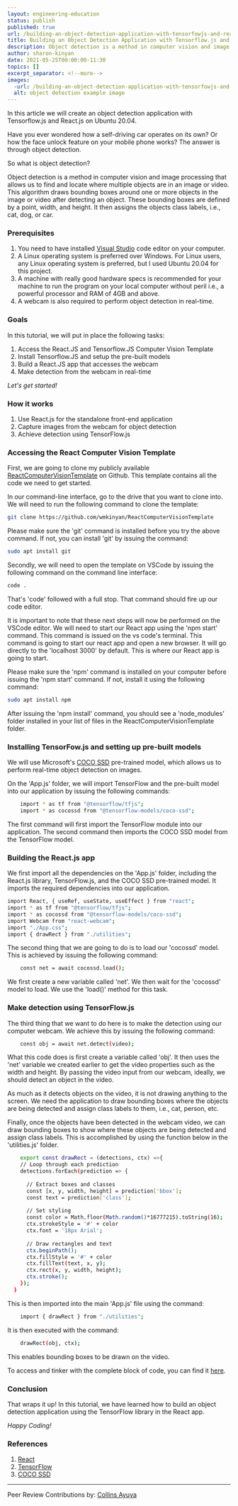 ```yaml
---
layout: engineering-education
status: publish
published: true
url: /building-an-object-detection-application-with-tensorfowjs-and-reactjs/
title: Building an Object Detection Application with Tensorflow.js and React.js on Ubuntu 20.04
description: Object detection is a method in computer vision and image processing that allows us to find and locate where multiple objects are in an image or video. This algorithm draws bounding boxes around one or more objects in the image or video after detecting an object.
author: sharon-kinyan
date: 2021-05-25T00:00:00-11:30
topics: []
excerpt_separator: <!--more-->
images:
  -url: /building-an-object-detection-application-with-tensorfowjs-and-reactjs/hero.jpg
  alt: object detection example image
---
```

In this article we will create an object detection application with Tensorflow.js and React.js on Ubuntu 20.04.
<!--more-->
Have you ever wondered how a self-driving car operates on its own? Or how the face unlock feature on your mobile phone works? The answer is through object detection.

So what is object detection?

Object detection is a method in computer vision and image processing that allows us to find and locate where multiple objects are in an image or video. This algorithm draws bounding boxes around one or more objects in the image or video after detecting an object. These bounding boxes are defined by a point, width, and height. It then assigns the objects class labels, i.e., cat, dog, or car.

### Prerequisites

1. You need to have installed [Visual Studio](https://visualstudio.microsoft.com/) code editor on your computer. 
2. A Linux operating system is preferred over Windows. For Linux users, any Linux operating system is preferred, but I used Ubuntu 20.04 for this project. 
3. A machine with really good hardware specs is recommended for your machine to run the program on your local computer without peril i.e., a powerful processor and RAM of 4GB and above. 
4. A webcam is also required to perform object detection in real-time.

### Goals

In this tutorial, we will put in place the following tasks:

1. Access the React.JS and Tensorflow.JS Computer Vision Template
2. Install Tensorflow.JS and setup the pre-built models
3. Build a React.JS app that accesses the webcam
4. Make detection from the webcam in real-time

*Let's get started!*

### How it works

1. Use React.js for the standalone front-end application
2. Capture images from the webcam for object detection
3. Achieve detection using TensorFlow.js

### Accessing the React Computer Vision Template

First, we are going to clone my publicly available [ReactComputerVisionTemplate](https://github.com/wmkinyan/ReactComputerVisionTemplate) on Github. This template contains all the code we need to get started.

In our command-line interface, go to the drive that you want to clone into. We will need to run the following command to clone the template:

```bash
git clone https://github.com/wmkinyan/ReactComputerVisionTemplate
```

Please make sure the 'git' command is installed before you try the above command. If not, you can install 'git' by issuing the command:

```bash
sudo apt install git
```

Secondly, we will need to open the template on VSCode by issuing the following command on the command line interface:

```bash
code .
```

That's 'code' followed with a full stop. That command should fire up our code editor.

It is important to note that these next steps will now be performed on the VSCode editor. We will need to start our React app using the 'npm start' command. This command is issued on the vs code's terminal. This command is going to start our react app and open a new browser. It will go directly to the 'localhost 3000' by default. This is where our React app is going to start. 

Please make sure the 'npm' command is installed on your computer before issuing the 'npm start' command. If not, install it using the following command:

```bash
sudo apt install npm
```
After issuing the 'npm install' command, you should see a 'node_modules' folder installed in your list of files in the ReactComputerVisionTemplate folder.

### Installing TensorFow.js and setting up pre-built models

We will use Microsoft's [COCO SSD](https://github.com/tensorflow/tfjs-models/tree/master/coco-ssd) pre-trained model, which allows us to perform real-time object detection on images.

On the 'App.js' folder, we will import TensorFlow and the pre-built model into our application by issuing the following commands:

```bash
    import * as tf from "@tensorflow/tfjs";
    import * as cocossd from "@tensorflow-models/coco-ssd";
```

The first command will first import the TensorFlow module into our application. The second command then imports the COCO SSD model from the TensorFlow model.

### Building the React.js app

We first import all the dependencies on the 'App.js' folder, including the React.js library, TensorFlow.js, and the COCO SSD pre-trained model. It imports the required dependencies into our application. 

```bash
import React, { useRef, useState, useEffect } from "react";
import * as tf from "@tensorflow/tfjs";
import * as cocossd from "@tensorflow-models/coco-ssd";
import Webcam from "react-webcam";
import "./App.css";
import { drawRect } from "./utilities";
```

The second thing that we are going to do is to load our 'cocossd' model. This is achieved by issuing the following command:

```bash
    const net = await cocossd.load();
```

We first create a new variable called 'net'. We then wait for the 'cocossd' model to load. We use the 'load()' method for this task.

### Make detection using TensorFlow.js

The third thing that we want to do here is to make the detection using our computer webcam. We achieve this by issuing the following command:

```bash
    const obj = await net.detect(video);
```
What this code does is first create a variable called 'obj'. It then uses the 'net' variable we created earlier to get the video properties such as the width and height. By passing the video input from our webcam, ideally, we should detect an object in the video.

As much as it detects objects on the video, it is not drawing anything to the screen. We need the application to draw bounding boxes where the objects are being detected and assign class labels to them, i.e., cat, person, etc.

Finally, once the objects have been detected in the webcam video, we can draw bounding boxes to show where these objects are being detected and assign class labels. This is accomplished by using the function below in the 'utilities.js' folder.

```bash
    export const drawRect = (detections, ctx) =>{
    // Loop through each prediction
    detections.forEach(prediction => {
  
      // Extract boxes and classes
      const [x, y, width, height] = prediction['bbox']; 
      const text = prediction['class']; 
  
      // Set styling
      const color = Math.floor(Math.random()*16777215).toString(16);
      ctx.strokeStyle = '#' + color
      ctx.font = '18px Arial';
  
      // Draw rectangles and text
      ctx.beginPath();   
      ctx.fillStyle = '#' + color
      ctx.fillText(text, x, y);
      ctx.rect(x, y, width, height); 
      ctx.stroke();
    });
  }
```
This is then imported into the main 'App.js' file using the command:

```bash
    import { drawRect } from "./utilities";
```

It is then executed with the command:

```bash
    drawRect(obj, ctx);
```
This enables bounding boxes to be drawn on the video.

To access and tinker with the complete block of code, you can find it [here](https://github.com/wmkinyan/RealTimeObjectDetectionTFJSReact/).

### Conclusion

That wraps it up! In this tutorial, we have learned how to build an object detection application using the TensorFlow library in the React app.

*Happy Coding!*

### References

1. [React](https://reactjs.org/)
2. [TensorFlow](https://www.tensorflow.org/)
3. [COCO SSD](https://github.com/tensorflow/tfjs-models/tree/master/coco-ssd)

---
Peer Review Contributions by: [Collins Ayuya](https://www.section.io/engineering-education/authors/collins-ayuya/)
